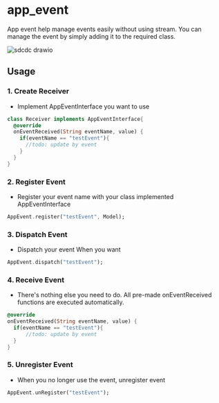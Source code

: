 # app_event
  App event help manage events easily without using stream. You can manage the event by simply adding it to the required class.

![sdcdc drawio](https://user-images.githubusercontent.com/76766596/183838752-ac8394e4-8185-4a3b-a113-d704577a3665.png)


## Usage

### 1. Create Receiver

 - Implement AppEventInterface you want to use
```dart
class Receiver implements AppEventInterface{
  @override
  onEventReceived(String eventName, value) {
    if(eventName == "testEvent"){
      //todo: update by event
    }
  }
}
```

### 2. Register Event 

 - Register your event name with your class implemented AppEventInterface
```dart
AppEvent.register("testEvent", Model);
```

### 3. Dispatch Event 

 - Dispatch your event When you want
```dart
AppEvent.dispatch("testEvent");
```

### 4. Receive Event

 - There's nothing else you need to do.
All pre-made onEventReceived functions are executed automatically.

```dart
@override
onEventReceived(String eventName, value) {
  if(eventName == "testEvent"){
      //todo: update by event
  }
}
```

### 5. Unregister Event

 - When you no longer use the event, unregister event
```dart
AppEvent.unRegister("testEvent");
```
